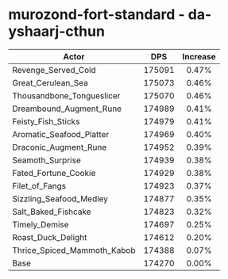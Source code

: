 # murozond-fort-standard - da-yshaarj-cthun
| Actor | DPS | Increase |
|---|:---:|:---:|
|Revenge_Served_Cold|175091|0.47%|
|Great_Cerulean_Sea|175073|0.46%|
|Thousandbone_Tongueslicer|175070|0.46%|
|Dreambound_Augment_Rune|174989|0.41%|
|Feisty_Fish_Sticks|174979|0.41%|
|Aromatic_Seafood_Platter|174969|0.40%|
|Draconic_Augment_Rune|174952|0.39%|
|Seamoth_Surprise|174939|0.38%|
|Fated_Fortune_Cookie|174929|0.38%|
|Filet_of_Fangs|174923|0.37%|
|Sizzling_Seafood_Medley|174877|0.35%|
|Salt_Baked_Fishcake|174823|0.32%|
|Timely_Demise|174697|0.25%|
|Roast_Duck_Delight|174612|0.20%|
|Thrice_Spiced_Mammoth_Kabob|174388|0.07%|
|Base|174270|0.00%|
